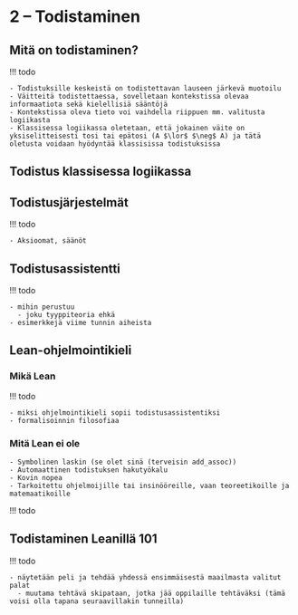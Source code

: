 # 2 – Todistaminen

## Mitä on todistaminen?

!!! todo

    - Todistuksille keskeistä on todistettavan lauseen järkevä muotoilu
    - Väitteitä todistettaessa, sovelletaan kontekstissa olevaa informaatiota sekä kielellisiä sääntöjä
    - Kontekstissa oleva tieto voi vaihdella riippuen mm. valitusta logiikasta
    - Klassisessa logiikassa oletetaan, että jokainen väite on yksiselitteisesti tosi tai epätosi (A $\lor$ $\neg$ A) ja tätä oletusta voidaan hyödyntää klassisissa todistuksissa

## Todistus klassisessa logiikassa

## Todistusjärjestelmät

!!! todo

    - Aksioomat, säänöt


## Todistusassistentti

!!! todo

    - mihin perustuu
      - joku tyyppiteoria ehkä
    - esimerkkejä viime tunnin aiheista

## Lean-ohjelmointikieli

### Mikä Lean

!!! todo

    - miksi ohjelmointikieli sopii todistusassistentiksi
    - formalisoinnin filosofiaa

### Mitä Lean ei ole

    - Symbolinen laskin (se olet sinä (terveisin add_assoc))
    - Automaattinen todistuksen hakutyökalu
    - Kovin nopea
    - Tarkoitettu ohjelmoijille tai insinööreille, vaan teoreetikoille ja matemaatikoille

!!! todo

## Todistaminen Leanillä 101

!!! todo

    - näytetään peli ja tehdää yhdessä ensimmäisestä maailmasta valitut palat
      - muutama tehtävä skipataan, jotka jää oppilaille tehtäväksi (tämä voisi olla tapana seuraavillakin tunneilla)
  